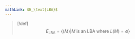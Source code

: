 ```yaml
---
mathLink: $E_\text{LBA}$
---
```

>[!def]
>$$E_\text{LBA}=\{\langle M\rangle|M \text{ is an LBA where }L(M)=\emptyset\}$$
